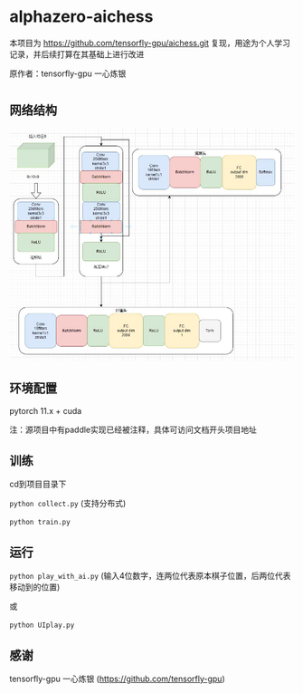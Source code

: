 # alphazero-aichess
 本项目为
<a href="https://github.com/tensorfly-gpu/aichess.git">https://github.com/tensorfly-gpu/aichess.git
复现，用途为个人学习记录，并后续打算在其基础上进行改进

 原作者：tensorfly-gpu 一心炼银

#


## 网络结构
<img src="/imgs/structure.jpg" alt="structure" title="structure">

## 环境配置
pytorch 11.x + cuda 

注：源项目中有paddle实现已经被注释，具体可访问文档开头项目地址

## 训练
<p> cd到项目目录下 </p>

`python collect.py` (支持分布式)

`python train.py`

## 运行

`python play_with_ai.py` (输入4位数字，连两位代表原本棋子位置，后两位代表移动到的位置)

或

`python UIplay.py`

## 感谢

tensorfly-gpu 一心炼银 (https://github.com/tensorfly-gpu)













